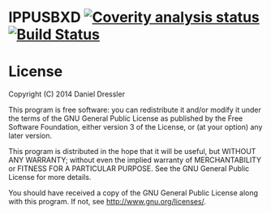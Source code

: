 # IPPUSBXD [![Coverity analysis status](https://scan.coverity.com/projects/2293/badge.svg)](https://scan.coverity.com/projects/2293) [![Build Status](https://travis-ci.org/daniel-dressler/ippusbd.svg?branch=master)](https://travis-ci.org/daniel-dressler/ippusbd)

License
=======
Copyright (C) 2014 Daniel Dressler

This program is free software: you can redistribute it and/or modify
it under the terms of the GNU General Public License as published by
the Free Software Foundation, either version 3 of the License, or
(at your option) any later version.

This program is distributed in the hope that it will be useful,
but WITHOUT ANY WARRANTY; without even the implied warranty of
MERCHANTABILITY or FITNESS FOR A PARTICULAR PURPOSE. See the
GNU General Public License for more details.

You should have received a copy of the GNU General Public License
along with this program. If not, see <http://www.gnu.org/licenses/>.
